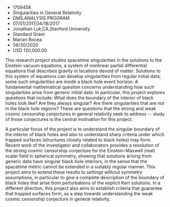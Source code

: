 
* 1709458
* Singularities in General Relativity
* DMS,ANALYSIS PROGRAM
* 07/01/2017,04/18/2017
* Jonathan Luk,CA,Stanford University
* Standard Grant
* Marian Bocea
* 06/30/2020
* USD 120,000.00

This research project studies spacetime singularities in the solutions to the
Einstein vacuum equations, a system of nonlinear partial differential equations
that describes gravity in locations devoid of matter. Solutions to this system
of equations can develop singularities from regular initial data; some such
singularities are inside a black hole event horizon. A fundamental mathematical
question concerns understanding how such singularities arise from generic
initial data. In particular, this project explores questions that include: What
does the boundary of the interior of black holes look like? Are they always
singular? Are there singularities that are not in the black hole regions? These
are questions that the strong and weak cosmic censorship conjectures in general
relativity seek to address -- study of those conjectures is the central
motivation for this project.

A particular focus of the project is to understand the singular boundary of the
interior of black holes and also to understand sharp criteria under which
trapped surfaces (structures closely related to black holes) may form. Recent
work of the investigator and collaborators provides a resolution of the strong
cosmic censorship conjecture for the Einstein-Maxwell (real) scalar field in
spherical symmetry, showing that solutions arising from generic data have
singular black hole interiors, in the sense that the spacetime metric cannot be
extended in a suitably regular manner. This project aims to extend these results
to settings without symmetry assumptions, in particular to give a complete
description of the boundary of black holes that arise from perturbations of the
explicit Kerr solutions. In a different direction, this project also aims to
establish criteria that guarantee that trapped surfaces form, as a step towards
understanding the weak cosmic censorship conjecture in general relativity.
